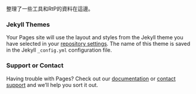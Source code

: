 整理了一些工具和RtP的資料在這邊。

### Jekyll Themes

Your Pages site will use the layout and styles from the Jekyll theme you have selected in your [repository settings](https://github.com/hmsyuan/RtP/settings). The name of this theme is saved in the Jekyll `_config.yml` configuration file.

### Support or Contact

Having trouble with Pages? Check out our [documentation](https://help.github.com/categories/github-pages-basics/) or [contact support](https://github.com/contact) and we’ll help you sort it out.
